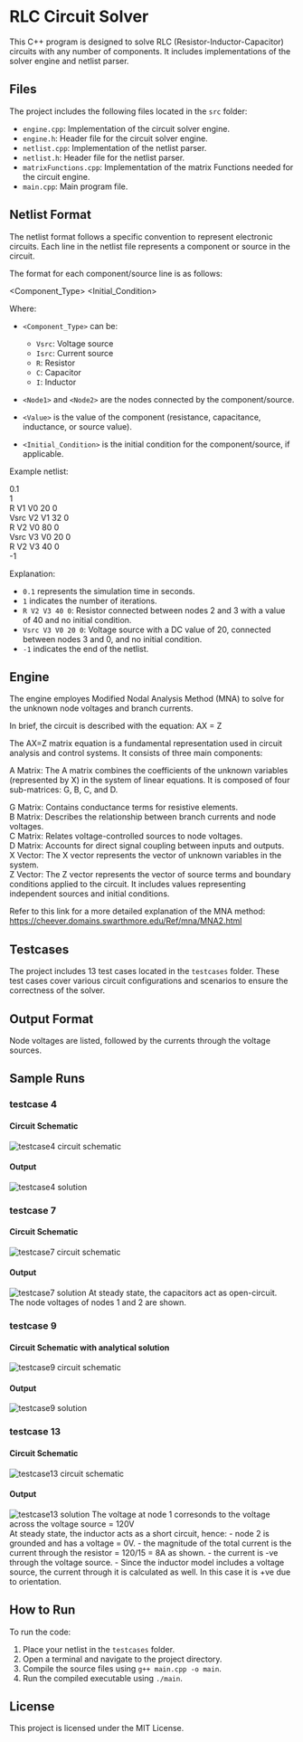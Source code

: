 # RLC Circuit Solver

This C++ program is designed to solve RLC (Resistor-Inductor-Capacitor) circuits with any number of components. It includes implementations of the solver engine and netlist parser.


## Files

The project includes the following files located in the `src` folder:

- `engine.cpp`: Implementation of the circuit solver engine.
- `engine.h`: Header file for the circuit solver engine.
- `netlist.cpp`: Implementation of the netlist parser.
- `netlist.h`: Header file for the netlist parser.
- `matrixFunctions.cpp`: Implementation of the matrix Functions needed for the circuit engine.
- `main.cpp`: Main program file.
## Netlist Format

The netlist format follows a specific convention to represent electronic circuits. Each line in the netlist file represents a component or source in the circuit.

The format for each component/source line is as follows:

<Component_Type> <Node1> <Node2> <Value> <Initial_Condition>


Where:
- `<Component_Type>` can be:
  - `Vsrc`: Voltage source
  - `Isrc`: Current source
  - `R`: Resistor
  - `C`: Capacitor
  - `I`: Inductor

- `<Node1>` and `<Node2>` are the nodes connected by the component/source.

- `<Value>` is the value of the component (resistance, capacitance, inductance, or source value).

- `<Initial_Condition>` is the initial condition for the component/source, if applicable.

Example netlist:

0.1  
1  
R V1 V0 20 0  
Vsrc V2 V1 32 0  
R V2 V0 80 0  
Vsrc V3 V0 20 0  
R V2 V3 40 0  
-1  


Explanation:  
- `0.1` represents the simulation time in seconds.
- `1` indicates the number of iterations.
- `R V2 V3 40 0`: Resistor connected between nodes 2 and 3 with a value of 40 and no initial condition.
- `Vsrc V3 V0 20 0`: Voltage source with a DC value of 20, connected between nodes 3 and 0, and no initial condition.
- `-1` indicates the end of the netlist.


## Engine
The engine employes Modified Nodal Analysis Method (MNA) to solve for the unknown node voltages and branch currents.  

In brief, the circuit is described with the equation: AX = Z

The AX=Z matrix equation is a fundamental representation used in circuit analysis and control systems. It consists of three main components:

A Matrix: The A matrix combines the coefficients of the unknown variables (represented by X) in the system of linear equations.
It is composed of four sub-matrices: G, B, C, and D.

G Matrix: Contains conductance terms for resistive elements.  
B Matrix: Describes the relationship between branch currents and node voltages.  
C Matrix: Relates voltage-controlled sources to node voltages.  
D Matrix: Accounts for direct signal coupling between inputs and outputs.  
X Vector: The X vector represents the vector of unknown variables in the system.  
Z Vector: The Z vector represents the vector of source terms and boundary conditions applied to the circuit. It includes values representing independent sources and initial conditions.  

Refer to this link for a more detailed explanation of the MNA method: https://cheever.domains.swarthmore.edu/Ref/mna/MNA2.html  

## Testcases  
The project includes 13 test cases located in the `testcases` folder. These test cases cover various circuit configurations and scenarios to ensure the correctness of the solver.  

## Output Format  
Node voltages are listed, followed by the currents through the voltage sources.  

## Sample Runs

### testcase 4

#### Circuit Schematic
![testcase4 circuit schematic](https://github.com/alhusseingamal/RLC-circuit-solver/blob/main/screenshots/testcase%204.PNG)
#### Output
![testcase4 solution](https://github.com/alhusseingamal/RLC-circuit-solver/blob/main/screenshots/testcase%204%20output.PNG)

### testcase 7
#### Circuit Schematic
![testcase7 circuit schematic](https://github.com/alhusseingamal/RLC-circuit-solver/blob/main/screenshots/testcase%207.png)
#### Output
![testcase7 solution](https://github.com/alhusseingamal/RLC-circuit-solver/blob/main/screenshots/testcase%207%20output.png)
At steady state, the capacitors act as open-circuit.  
The node voltages of nodes 1 and 2 are shown.

### testcase 9
#### Circuit Schematic with analytical solution
![testcase9 circuit schematic](https://github.com/alhusseingamal/RLC-circuit-solver/blob/main/screenshots/testcase%209%20with%20solution.PNG)
#### Output
![testcase9 solution](https://github.com/alhusseingamal/RLC-circuit-solver/blob/main/screenshots/testcase%209%20output.PNG)

### testcase 13
#### Circuit Schematic
![testcase13 circuit schematic](https://github.com/alhusseingamal/RLC-circuit-solver/blob/main/screenshots/testcase%2013.PNG)
#### Output
![testcase13 solution](https://github.com/alhusseingamal/RLC-circuit-solver/blob/main/screenshots/testcase%2013%20output.PNG)
The voltage at node 1 corresonds to the voltage across the voltage source = 120V  
At steady state, the inductor acts as a short circuit, hence:
    - node 2 is grounded and has a voltage  = 0V.
    - the magnitude of the total current is the current through the resistor = 120/15 = 8A as shown.
    - the current is -ve through the voltage source.
    - Since the inductor model includes a voltage source, the current through it is calculated as well. In this case it is +ve due to orientation.

## How to Run

To run the code:
1. Place your netlist in the `testcases` folder.
2. Open a terminal and navigate to the project directory.
3. Compile the source files using `g++ main.cpp -o main`.
4. Run the compiled executable using `./main`.

## License

This project is licensed under the MIT License.
